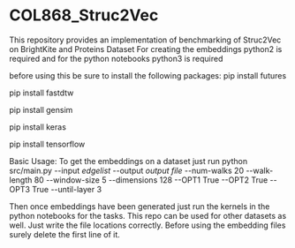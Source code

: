 # COL868_Struc2Vec
This repository provides an implementation of benchmarking of Struc2Vec on BrightKite and Proteins Dataset
For creating the embeddings python2 is required and for the python notebooks python3 is required

before using this be sure to install the following packages:
pip install futures

pip install fastdtw

pip install gensim

pip install keras

pip install tensorflow

Basic Usage:
To get the embeddings on a dataset just run
python src/main.py --input *edgelist* --output *output file* --num-walks 20 --walk-length 80 --window-size 5 --dimensions 128 --OPT1 True --OPT2 True --OPT3 True --until-layer 3

Then once embeddings have been generated just run the kernels in the python notebooks for the tasks. This repo can be used for other datasets as well. Just write the file locations correctly. Before using the embedding files surely delete the first line of it.

